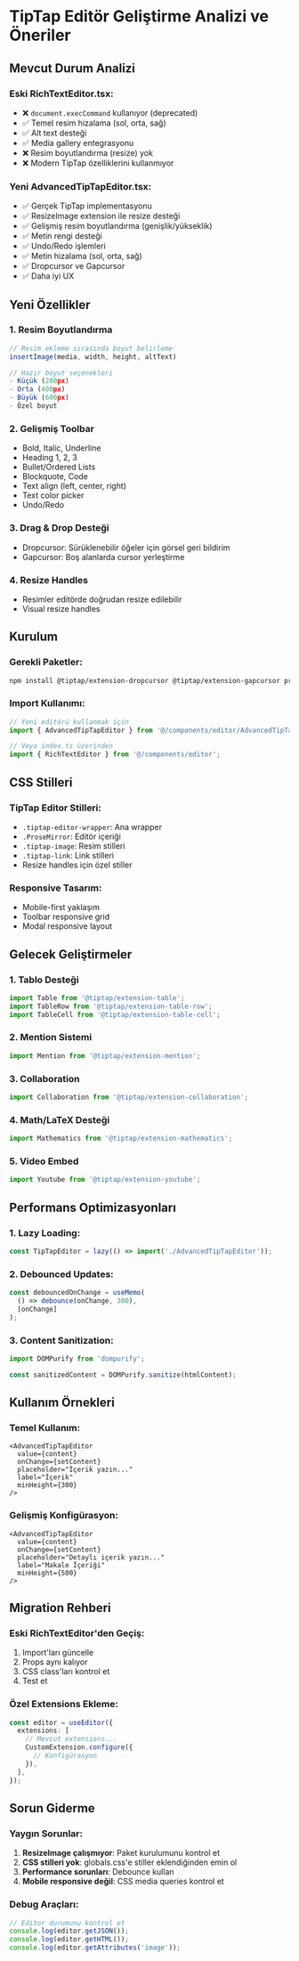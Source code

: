 # TipTap Editör Geliştirme Analizi ve Öneriler

## Mevcut Durum Analizi

### Eski RichTextEditor.tsx:
- ❌ `document.execCommand` kullanıyor (deprecated)
- ✅ Temel resim hizalama (sol, orta, sağ)
- ✅ Alt text desteği
- ✅ Media gallery entegrasyonu
- ❌ Resim boyutlandırma (resize) yok
- ❌ Modern TipTap özelliklerini kullanmıyor

### Yeni AdvancedTipTapEditor.tsx:
- ✅ Gerçek TipTap implementasyonu
- ✅ ResizeImage extension ile resize desteği
- ✅ Gelişmiş resim boyutlandırma (genişlik/yükseklik)
- ✅ Metin rengi desteği
- ✅ Undo/Redo işlemleri
- ✅ Metin hizalama (sol, orta, sağ)
- ✅ Dropcursor ve Gapcursor
- ✅ Daha iyi UX

## Yeni Özellikler

### 1. Resim Boyutlandırma
```typescript
// Resim ekleme sırasında boyut belirleme
insertImage(media, width, height, altText)

// Hazır boyut seçenekleri
- Küçük (200px)
- Orta (400px)  
- Büyük (600px)
- Özel boyut
```

### 2. Gelişmiş Toolbar
- Bold, Italic, Underline
- Heading 1, 2, 3
- Bullet/Ordered Lists
- Blockquote, Code
- Text align (left, center, right)
- Text color picker
- Undo/Redo

### 3. Drag & Drop Desteği
- Dropcursor: Sürüklenebilir öğeler için görsel geri bildirim
- Gapcursor: Boş alanlarda cursor yerleştirme

### 4. Resize Handles
- Resimler editörde doğrudan resize edilebilir
- Visual resize handles

## Kurulum

### Gerekli Paketler:
```bash
npm install @tiptap/extension-dropcursor @tiptap/extension-gapcursor prosemirror-utils prosemirror-view tiptap-extension-resize-image
```

### Import Kullanımı:
```typescript
// Yeni editörü kullanmak için
import { AdvancedTipTapEditor } from '@/components/editor/AdvancedTipTapEditor';

// Veya index.ts üzerinden
import { RichTextEditor } from '@/components/editor';
```

## CSS Stilleri

### TipTap Editor Stilleri:
- `.tiptap-editor-wrapper`: Ana wrapper
- `.ProseMirror`: Editör içeriği
- `.tiptap-image`: Resim stilleri
- `.tiptap-link`: Link stilleri
- Resize handles için özel stiller

### Responsive Tasarım:
- Mobile-first yaklaşım
- Toolbar responsive grid
- Modal responsive layout

## Gelecek Geliştirmeler

### 1. Tablo Desteği
```typescript
import Table from '@tiptap/extension-table';
import TableRow from '@tiptap/extension-table-row';
import TableCell from '@tiptap/extension-table-cell';
```

### 2. Mention Sistemi
```typescript
import Mention from '@tiptap/extension-mention';
```

### 3. Collaboration
```typescript
import Collaboration from '@tiptap/extension-collaboration';
```

### 4. Math/LaTeX Desteği
```typescript
import Mathematics from '@tiptap/extension-mathematics';
```

### 5. Video Embed
```typescript
import Youtube from '@tiptap/extension-youtube';
```

## Performans Optimizasyonları

### 1. Lazy Loading:
```typescript
const TipTapEditor = lazy(() => import('./AdvancedTipTapEditor'));
```

### 2. Debounced Updates:
```typescript
const debouncedOnChange = useMemo(
  () => debounce(onChange, 300),
  [onChange]
);
```

### 3. Content Sanitization:
```typescript
import DOMPurify from 'dompurify';

const sanitizedContent = DOMPurify.sanitize(htmlContent);
```

## Kullanım Örnekleri

### Temel Kullanım:
```tsx
<AdvancedTipTapEditor
  value={content}
  onChange={setContent}
  placeholder="İçerik yazın..."
  label="İçerik"
  minHeight={300}
/>
```

### Gelişmiş Konfigürasyon:
```tsx
<AdvancedTipTapEditor
  value={content}
  onChange={setContent}
  placeholder="Detaylı içerik yazın..."
  label="Makale İçeriği"
  minHeight={500}
/>
```

## Migration Rehberi

### Eski RichTextEditor'den Geçiş:
1. Import'ları güncelle
2. Props aynı kalıyor
3. CSS class'ları kontrol et
4. Test et

### Özel Extensions Ekleme:
```typescript
const editor = useEditor({
  extensions: [
    // Mevcut extensions...
    CustomExtension.configure({
      // Konfigürasyon
    }),
  ],
});
```

## Sorun Giderme

### Yaygın Sorunlar:
1. **ResizeImage çalışmıyor**: Paket kurulumunu kontrol et
2. **CSS stilleri yok**: globals.css'e stiller eklendiğinden emin ol
3. **Performance sorunları**: Debounce kullan
4. **Mobile responsive değil**: CSS media queries kontrol et

### Debug Araçları:
```typescript
// Editor durumunu kontrol et
console.log(editor.getJSON());
console.log(editor.getHTML());
console.log(editor.getAttributes('image'));
```
